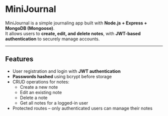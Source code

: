 # MiniJournal
MiniJournal is a simple journaling app built with **Node.js + Express + MongoDB (Mongoose)**.  
It allows users to **create, edit, and delete notes**, with **JWT-based authentication** to securely manage accounts.

---

## Features
- User registration and login with **JWT authentication**
- **Passwords hashed** using bcrypt before storage
- CRUD operations for notes:
  - Create a new note
  - Edit an existing note
  - Delete a note
  - Get all notes for a logged-in user
- Protected routes – only authenticated users can manage their notes
